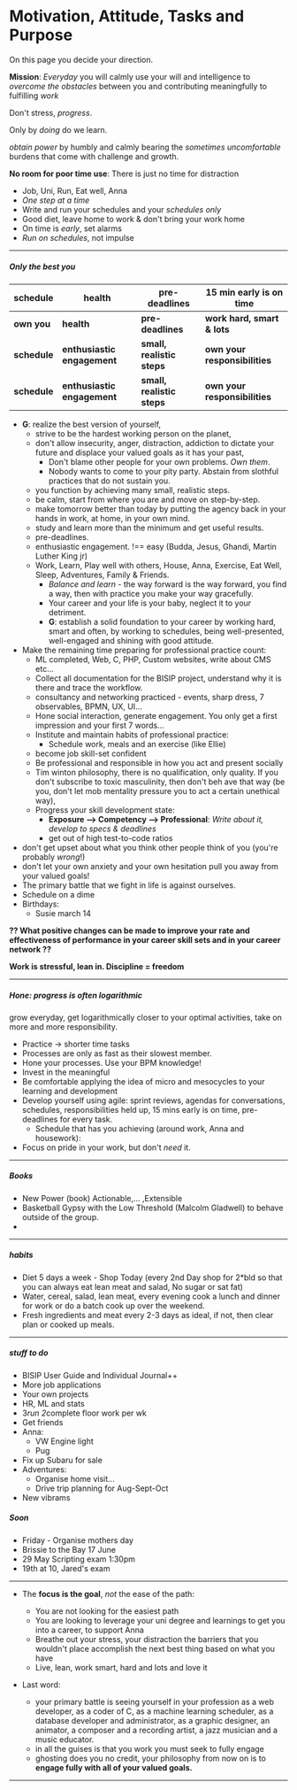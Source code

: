 # Motivation, Attitude, Tasks and Purpose

On this page you decide your direction.

**Mission**: *Everyday* you will calmly use your will and intelligence to *overcome the obstacles* between you and contributing meaningfully to fulfilling *work*

Don't stress, *progress*.

Only by *doing* do we learn.

*obtain power* by humbly and calmly bearing the *sometimes uncomfortable* burdens that come with challenge and growth.

**No room for poor time use**: There is just no time for distraction
* Job, Uni, Run, Eat well, Anna
* *One step at a time*
* Write and run your schedules and your *schedules only*
* Good diet, leave home to work & don't bring your work home
* On time is *early*, set alarms
* *Run on schedules*, not impulse

---

##### *Only* the best you

| schedule     | health     | pre-deadlines     | 15 min early is on time     |
| ------------ | ---------- | ----------------- | --------------------------- |
| **own you**  | **health** | **pre-deadlines** | **work hard, smart & lots** |
| **schedule** | **enthusiastic engagement** | **small, realistic steps** |**own your responsibilities**|
| **schedule** | **enthusiastic engagement** | **small, realistic steps** |**own your responsibilities**|


* **G**: realize the best version of yourself,
    * strive to be the hardest working person on the planet,
    * don't allow insecurity, anger, distraction, addiction to dictate your future and displace your valued goals as it has your past,
        * Don't blame other people for your own problems. *Own them*.
        * Nobody wants to come to your pity party. Abstain from slothful practices that do not sustain you.
    * you function by achieving many small, realistic steps.
    * be calm, start from where you are and move on step-by-step.
    * make tomorrow better than today by putting the agency back in your hands in work, at home, in your own mind.
    * study and learn more than the minimum and get useful results.
    * pre-deadlines.
    * enthusiastic engagement. !== easy (Budda, Jesus, Ghandi, Martin Luther King jr)
    * Work, Learn, Play well with others, House, Anna, Exercise, Eat Well, Sleep, Adventures, Family & Friends.
        * *Balance and learn* - the way forward is the way forward, you find a way, then with practice you make your way gracefully.
        * Your career and your life is your baby, neglect it to your detriment.
        * **G**: establish a solid foundation to your career by working hard, smart and often, by working to schedules, being well-presented, well-engaged and shining with good attitude.
* Make the remaining time preparing for professional practice count:
    * ML completed, Web, C, PHP, Custom websites, write about CMS etc...
    * Collect all documentation for the BISIP project, understand why it is there and trace the workflow.
    * consultancy and networking practiced - events, sharp dress, 7 observables, BPMN, UX, UI...
    * Hone social interaction, generate engagement. You only get a first impression and your first 7 words...
    * Institute and maintain habits of professional practice:
    	* Schedule work, meals and an exercise (like Ellie)
    * become job skill-set confident
	* Be professional and responsible in how you act and present socially
    * Tim winton philosophy, there is no qualification, only quality. If you don't subscribe to toxic masculinity, then don't beh ave that way (be you, don't let mob mentality pressure you to act a certain unethical way),
    * Progress your skill development state:
        * **Exposure --> Competency --> Professional**: *Write about it, develop to specs & deadlines*
        * get out of high test-to-code ratios
* don't get upset about what you think other people think of you (you're probably *wrong*!)
* don't let your own anxiety and your own hesitation pull you away from your valued goals!
* The primary battle that we fight in life is against ourselves.
* Schedule on a dime
* Birthdays:
    * Susie march 14

**?? What positive changes can be made to improve your rate and effectiveness of performance in your career skill sets and in your career network ??**

**Work is stressful, lean in. Discipline = freedom**

---

##### Hone: progress is often logarithmic

grow everyday, get logarithmically closer to your optimal activities, take on more and more responsibility.

* Practice -> shorter time tasks
* Processes are only as fast as their slowest member.
* Hone your processes. Use your BPM knowledge!
* Invest in the meaningful
* Be comfortable applying the idea of micro and mesocycles to your learning and development
* Develop yourself using agile: sprint reviews, agendas for conversations, schedules, responsibilities held up, 15 mins early is on time, pre-deadlines for every task.
    * Schedule that has you achieving (around work, Anna and housework):
* Focus on pride in your work, but don't *need* it.

---

##### Books

* New Power (book) Actionable,... ,Extensible
* Basketball Gypsy with the Low Threshold (Malcolm Gladwell) to behave outside of the group.
*

---

##### habits

* Diet 5 days a week - Shop Today (every 2nd Day shop for 2*bld so that you can always eat lean meat and salad, No sugar or sat fat)
* Water, cereal, salad, lean meat, every evening cook a lunch and dinner for work or do a batch cook up over the weekend.
* Fresh ingredients and meat every 2-3 days as ideal, if not, then clear plan or cooked up meals.

---

##### stuff to do

* BISIP User Guide and Individual Journal++
* More job applications
* Your own projects
* HR, ML and stats
* 3*run 2*complete floor work per wk
* Get friends
* Anna:
    * VW Engine light
    * Pug
* Fix up Subaru for sale
* Adventures:
    * Organise home visit...
    * Drive trip planning for Aug-Sept-Oct
* New vibrams

##### Soon

* Friday - Organise mothers day
* Brissie to the Bay 17 June
* 29 May Scripting exam 1:30pm
* 19th at 10, Jared's exam

---

* The **focus is the goal**, *not* the ease of the path:
    * You are not looking for the easiest path
    * You are looking to leverage your uni degree and learnings to get you into a career, to support Anna
    * Breathe out your stress, your distraction the barriers that you wouldn't place accomplish the next best thing based on what you have
    * Live, lean, work smart, hard and lots and love it

* Last word:
	* your primary battle is seeing yourself in your profession as a web developer, as a coder of C, as a machine learning scheduler, as a database developer and administrator, as a graphic designer, an animator, a composer and a recording artist, a jazz musician and a music educator.
	* in all the guises is that you work you must seek to fully engage
	* ghosting does you no credit, your philosophy from now on is to **engage fully with all of your valued goals.**

---
